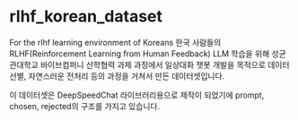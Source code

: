 # rlhf_korean_dataset
For the rlhf learning environment of Koreans
한국 사람들의 RLHF(Reinforcement Learning from Human Feedback) LLM 학습을 위해 성균관대학교 바이브컴퍼니 산학협력 과제 과정에서 일상대화 챗봇 개발을 목적으로 데이터 선별, 자연스러운 전처리 등의 과정을 거쳐서 만든 데이터셋입니다.

이 데이터셋은 DeepSpeedChat 라이브러리용으로 제작이 되었기에 prompt, chosen, rejected의 구조를 가지고 있습니다.
